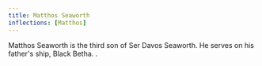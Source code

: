 ```yaml
---
title: Matthos Seaworth
inflections: [Matthos]
---
```


Matthos Seaworth is the third son of Ser Davos Seaworth. He serves on his father's ship, Black Betha. .


